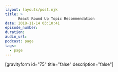 ```yaml
---
layout: layouts/post.njk
title: >
      React Round Up Topic Recommendation
date: 2018-11-14 03:10:41
episode_number: 
duration: 
audio_url: 
podcast: page
tags: 
  - page
---
```


[gravityform id="75" title="false" description="false"]



